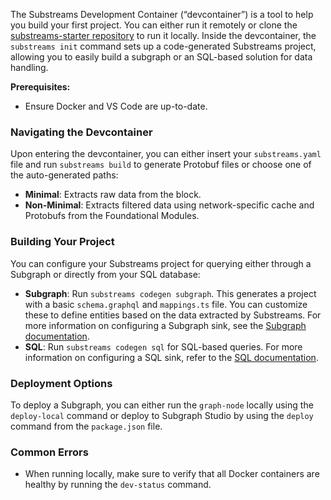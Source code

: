 The Substreams Development Container (“devcontainer”) is a tool to help you build your first project. You can either run it remotely or clone the [substreams-starter repository](https://github.com/streamingfast/substreams-starter?tab=readme-ov-file) to run it locally. Inside the devcontainer, the `substreams init` command sets up a code-generated Substreams project, allowing you to easily build a subgraph or an SQL-based solution for data handling.

**Prerequisites:**

- Ensure Docker and VS Code are up-to-date.

### Navigating the Devcontainer

Upon entering the devcontainer, you can either insert your `substreams.yaml` file and run `substreams build` to generate Protobuf files or choose one of the auto-generated paths:

- **Minimal**: Extracts raw data from the block.
- **Non-Minimal**: Extracts filtered data using network-specific cache and Protobufs from the Foundational Modules.

### Building Your Project

You can configure your Substreams project for querying either through a Subgraph or directly from your SQL database:

- **Subgraph**: Run `substreams codegen subgraph`. This generates a project with a basic `schema.graphql` and `mappings.ts` file. You can customize these to define entities based on the data extracted by Substreams. For more information on configuring a Subgraph sink, see the [Subgraph documentation](https://substreams.streamingfast.io/documentation/consume/subgraph).
- **SQL**: Run `substreams codegen sql` for SQL-based queries. For more information on configuring a SQL sink, refer to the [SQL documentation](https://substreams.streamingfast.io/documentation/consume/sql).

### Deployment Options

To deploy a Subgraph, you can either run the `graph-node` locally using the `deploy-local` command or deploy to Subgraph Studio by using the `deploy` command from the `package.json` file.

### Common Errors

- When running locally, make sure to verify that all Docker containers are healthy by running the `dev-status` command. 

